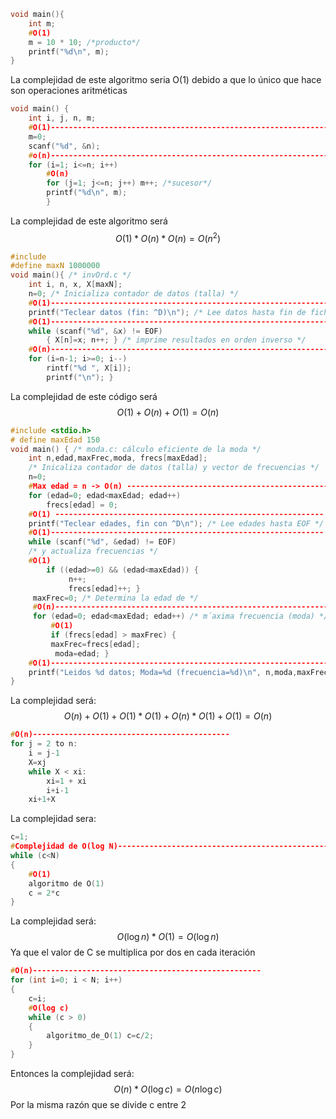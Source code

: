 
```C++
void main(){ 
	int m;
	#O(1)
	m = 10 * 10; /*producto*/
	printf("%d\n", m); 
}
```

La complejidad de este algoritmo seria O(1) debido a que lo único que hace son operaciones aritméticas

```c++
void main() { 
	int i, j, n, m; 
	#O(1)------------------------------------------------------------------------
	m=0;
	scanf("%d", &n); 
	#o(n)----------------------------------------------------------------------------
	for (i=1; i<=n; i++) 
		#O(n)
		for (j=1; j<=n; j++) m++; /*sucesor*/ 
		printf("%d\n", m); 
		}
```

La complejidad de este algoritmo será $$O(1)*O(n)*O(n) = O(n^2) $$
```C++
#include 
#define maxN 1000000 
void main(){ /* invOrd.c */ 
	int i, n, x, X[maxN];
	n=0; /* Inicializa contador de datos (talla) */
	#O(1)--------------------------------------------------------------------------
	printf("Teclear datos (fin: ^D)\n"); /* Lee datos hasta fin de fichero, */ /* los memoriza y actuliza la talla */
	#O(1)--------------------------------------------------------------------------
	while (scanf("%d", &x) != EOF)
		{ X[n]=x; n++; } /* imprime resultados en orden inverso */ 
	#O(n)----------------------------------------------------------------------------
	for (i=n-1; i>=0; i--) 
		rintf("%d ", X[i]); 
		printf("\n"); }
```

La complejidad de este código será $$O(1)+O(n)+O(1) = O(n)$$
```c++
#include <stdio.h> 
# define maxEdad 150 
void main() { /* moda.c: cálculo eficiente de la moda */
	int n,edad,maxFrec,moda, frecs[maxEdad];
	/* Inicaliza contador de datos (talla) y vector de frecuencias */ 
	n=0; 
	#Max edad = n -> O(n) ---------------------------------------------
	for (edad=0; edad<maxEdad; edad++) 
		frecs[edad] = 0; 
	#O(1) ------------------------------------------------------------
	printf("Teclear edades, fin con ^D\n"); /* Lee edades hasta EOF */ 
	#O(1)-------------------------------------------------------------
	while (scanf("%d", &edad) != EOF) 
	/* y actualiza frecuencias */ 
	#O(1)
		if ((edad>=0) && (edad<maxEdad)) {
			 n++; 
			 frecs[edad]++; }
	 maxFrec=0; /* Determina la edad de */ 
	 #O(n)-------------------------------------------------------------
	 for (edad=0; edad<maxEdad; edad++) /* m´axima frecuencia (moda) */ 
		 #O(1)
		 if (frecs[edad] > maxFrec) { 
		 maxFrec=frecs[edad];
		  moda=edad; } 
	#O(1)---------------------------------------------------------------
	printf("Leidos %d datos; Moda=%d (frecuencia=%d)\n", n,moda,maxFrec); 
}
```

La complejidad será: $$O(n)+O(1)+O(1)*O(1)+O(n)*O(1)+O(1)=O(n)$$
```c++
#O(n)--------------------------------------------
for j = 2 to n:
	i = j-1
	X=xj
	while X < xi:
		xi=1 + xi
		i+i-1
	xi+1+X
```
La complejidad sera:

```c++
c=1; 
#Complejidad de O(log N)-------------------------------------------------------
while (c<N)
{
	#O(1)
	algoritmo de O(1)
	c = 2*c
}
```

La complejidad será: $$O(\log n)*O(1)=O(\log n)$$
Ya que el valor de C se multiplica por dos en cada iteración

```c++
#O(n)---------------------------------------------------
for (int i=0; i < N; i++) 
{ 
	c=i; 
	#O(log c)
	while (c > 0) 
	{ 
		algoritmo_de_O(1) c=c/2;
	} 
}
```

Entonces la complejidad será: $$O(n)*O(\log c)=O(n \log c)$$
Por la misma razón que se divide c entre 2
